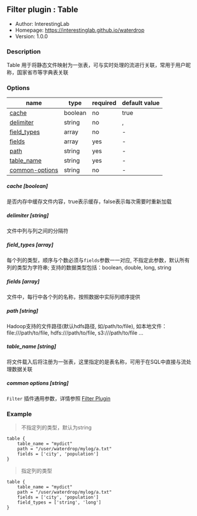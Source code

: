 ## Filter plugin : Table

* Author: InterestingLab
* Homepage: https://interestinglab.github.io/waterdrop
* Version: 1.0.0

### Description

Table 用于将静态文件映射为一张表，可与实时处理的流进行关联，常用于用户昵称，国家省市等字典表关联

### Options

| name | type | required | default value |
| --- | --- | --- | --- |
| [cache](#cache-boolean) | boolean | no | true |
| [delimiter](#delimiter-string) | string | no | , |
| [field_types](#field_types-array) | array | no | - |
| [fields](#fields-array) | array | yes | - |
| [path](#path-string) | string | yes | - |
| [table_name](#table_name-string) | string | yes | - |
| [common-options](#common-options-string)| string | no | - |


##### cache [boolean]

是否内存中缓存文件内容，true表示缓存，false表示每次需要时重新加载

##### delimiter [string]

文件中列与列之间的分隔符

##### field_types [array]

每个列的类型，顺序与个数必须与`fields`参数一一对应, 不指定此参数，默认所有列的类型为字符串; 支持的数据类型包括：boolean, double, long, string

##### fields [array]

文件中，每行中各个列的名称，按照数据中实际列顺序提供

##### path [string]

Hadoop支持的文件路径(默认hdfs路径, 如/path/to/file), 如本地文件：file:///path/to/file, hdfs:///path/to/file, s3:///path/to/file ...

##### table_name [string]

将文件载入后将注册为一张表，这里指定的是表名称，可用于在SQL中直接与流处理数据关联

##### common options [string]

`Filter` 插件通用参数，详情参照 [Filter Plugin](/zh-cn/configuration/filter-plugin)


### Example

> 不指定列的类型，默认为string

```
table {
    table_name = "mydict"
    path = "/user/waterdrop/mylog/a.txt"
    fields = ['city', 'population']
}
```

> 指定列的类型

```
table {
    table_name = "mydict"
    path = "/user/waterdrop/mylog/a.txt"
    fields = ['city', 'population']
    field_types = ['string', 'long']
}
```
